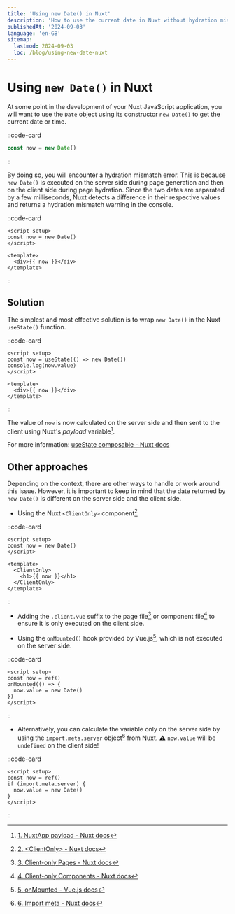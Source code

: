 ```yaml
---
title: 'Using new Date() in Nuxt'
description: 'How to use the current date in Nuxt without hydration mismatch error'
publishedAt: '2024-09-03'
language: 'en-GB'
sitemap:
  lastmod: 2024-09-03
  loc: /blog/using-new-date-nuxt
---
```


# Using `new Date()` in Nuxt

At some point in the development of your Nuxt JavaScript application, you will want to use the `Date` object using its constructor `new Date()` to get the current date or time.

::code-card
```js
const now = new Date()
```
::

By doing so, you will encounter a hydration mismatch error. This is because `new Date()` is executed on the server side during page generation and then on the client side during page hydration. Since the two dates are separated by a few milliseconds, Nuxt detects a difference in their respective values and returns a hydration mismatch warning in the console.

::code-card
```vue
<script setup>
const now = new Date()
</script>

<template>
  <div>{{ now }}</div>
</template>
```
::

## Solution

The simplest and most effective solution is to wrap `new Date()` in the Nuxt `useState()` function.

::code-card
```vue
<script setup>
const now = useState(() => new Date())
console.log(now.value)
</script>

<template>
  <div>{{ now }}</div>
</template>
```
::

The value of `now` is now calculated on the server side and then sent to the client using Nuxt's *payload* variable[^payload].

For more information: <a href="https://nuxt.com/docs/api/composables/use-state" target="_blank">useState composable - Nuxt docs</a>

## Other approaches

Depending on the context, there are other ways to handle or work around this issue. However, it is important to keep in mind that the date returned by `new Date()` is different on the server side and the client side.

- Using the Nuxt `<ClientOnly>` component[^client-only]

::code-card
```vue
<script setup>
const now = new Date()
</script>

<template>
  <ClientOnly>
    <h1>{{ now }}</h1>
  </ClientOnly>
</template>
```
::

- Adding the `.client.vue` suffix to the page file[^client-only-pages] or component file[^client-only-components] to ensure it is only executed on the client side.

- Using the `onMounted()` hook provided by Vue.js[^on-mounted], which is not executed on the server side.

::code-card
```vue
<script setup>
const now = ref()
onMounted(() => {
  now.value = new Date()
})
</script>
```
::

- Alternatively, you can calculate the variable only on the server side by using the `import.meta.server` object[^import-meta] from Nuxt. ⚠ `now.value` will be `undefined` on the client side!

::code-card
```vue
<script setup>
const now = ref()
if (import.meta.server) {
  now.value = new Date()
}
</script>
```
::

[^payload]: <a href="https://nuxt.com/docs/api/composables/use-nuxt-app#payload" target="_blank">1. NuxtApp payload - Nuxt docs</a>
[^client-only]: <a href="https://nuxt.com/docs/api/components/client-only" target="_blank">2. \<ClientOnly\> - Nuxt docs</a>
[^client-only-pages]: <a href="https://nuxt.com/docs/guide/directory-structure/pages#client-only-pages" target="_blank">3. Client-only Pages - Nuxt docs</a>
[^client-only-components]: <a href="https://nuxt.com/docs/guide/directory-structure/components#client-components" target="_blank">4. Client-only Components - Nuxt docs</a>
[^on-mounted]: <a href="https://vuejs.org/api/composition-api-lifecycle#onmounted" target="_blank">5. onMounted - Vue.js docs</a>
[^import-meta]: <a href="https://nuxt.com/docs/api/advanced/import-meta" target="_blank">6. Import meta - Nuxt docs</a>

